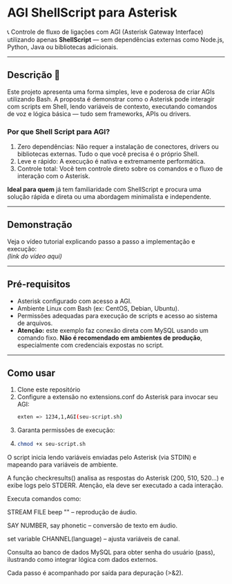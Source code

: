# AGI ShellScript para Asterisk

📞 Controle de fluxo de ligações com AGI (Asterisk Gateway Interface) utilizando apenas **ShellScript** — sem dependências externas como Node.js, Python, Java ou bibliotecas adicionais.

---

## Descrição 📖

Este projeto apresenta uma forma simples, leve e poderosa de criar AGIs utilizando Bash.
A proposta é demonstrar como o Asterisk pode interagir com scripts em Shell, lendo variáveis de contexto, executando comandos de voz e lógica básica — tudo sem frameworks, APIs ou drivers.
### Por que Shell Script para AGI?
1. Zero dependências: Não requer a instalação de conectores, drivers ou bibliotecas externas. Tudo o que você precisa é o próprio Shell.
2. Leve e rápido: A execução é nativa e extremamente performática.
3. Controle total: Você tem controle direto sobre os comandos e o fluxo de interação com o Asterisk.

**Ideal para quem** já tem familiaridade com ShellScript e procura uma solução rápida e direta ou uma abordagem minimalista e independente.

---

## Demonstração

Veja o vídeo tutorial explicando passo a passo a implementação e execução:  
*(link do vídeo aqui)*

---

## Pré-requisitos

- Asterisk configurado com acesso a AGI.
- Ambiente Linux com Bash (ex: CentOS, Debian, Ubuntu).
- Permissões adequadas para execução de scripts e acesso ao sistema de arquivos.
- **Atenção:** este exemplo faz conexão direta com MySQL usando um comando fixo. **Não é recomendado em ambientes de produção**, especialmente com credenciais expostas no script.

---

## Como usar

1. Clone este repositório
2. Configure a extensão no extensions.conf do Asterisk para invocar seu AGI:
   ```bash
   exten => 1234,1,AGI(seu-script.sh)
3. Garanta permissões de execução:
4. ```bash
   chmod +x seu-script.sh

O script inicia lendo variáveis enviadas pelo Asterisk (via STDIN) e mapeando para variáveis de ambiente.

A função checkresults() analisa as respostas do Asterisk (200, 510, 520...) e exibe logs pelo STDERR. Atenção, ela deve ser executado a cada interação.

Executa comandos como:

STREAM FILE beep "" – reprodução de áudio.

SAY NUMBER, say phonetic – conversão de texto em áudio.

set variable CHANNEL(language) – ajusta variáveis de canal.

Consulta ao banco de dados MySQL para obter senha do usuário (pass), ilustrando como integrar lógica com dados externos.

Cada passo é acompanhado por saída para depuração (>&2).

